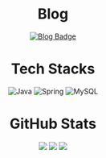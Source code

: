 <div align=center>
  
  # Blog

  [![Blog Badge](https://img.shields.io/badge/Velog-20C997?&logo=velog&logoColor=white)](https://velog.io/@hyeonseob22/posts)

  # Tech Stacks

  ![Java](https://img.shields.io/badge/java-007396?style=flat&logo=coffeescript&logoColor=white) 
  ![Spring]("https://img.shields.io/badge/Spring-6DB33F?style=flat-square&logo=Spring&logoColor=white")
  ![MySQL]("https://img.shields.io/badge/MySQL-4479A1?style=flat-square&logo=MySQL&logoColor=white")
  
  
  # GitHub Stats
  
  ![](http://github-profile-summary-cards.vercel.app/api/cards/profile-details?username=hyeonseob22&theme=github)
  ![](http://github-profile-summary-cards.vercel.app/api/cards/stats?username=hyeonseob22&theme=github)
  ![](http://github-profile-summary-cards.vercel.app/api/cards/repos-per-language?username=hyeonseob22&theme=github)

  

</div>
